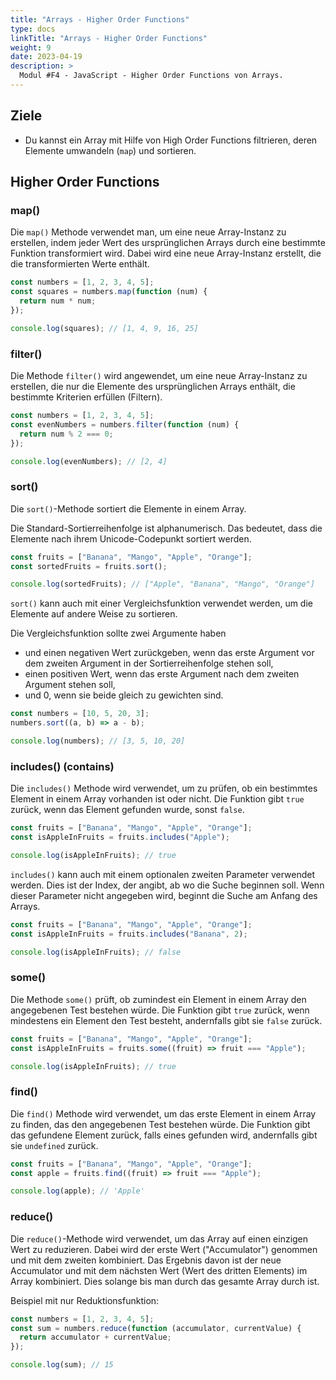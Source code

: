 ```yaml
---
title: "Arrays - Higher Order Functions"
type: docs
linkTitle: "Arrays - Higher Order Functions"
weight: 9
date: 2023-04-19
description: >
  Modul #F4 - JavaScript - Higher Order Functions von Arrays.
---
```


## Ziele

- Du kannst ein Array mit Hilfe von High Order Functions filtrieren, deren Elemente umwandeln (`map`) und sortieren.

## Higher Order Functions

### map()

Die `map()` Methode verwendet man, um eine neue Array-Instanz zu erstellen, indem jeder Wert des ursprünglichen Arrays durch eine bestimmte Funktion transformiert wird. Dabei wird eine neue Array-Instanz erstellt, die die transformierten Werte enthält.

```javascript
const numbers = [1, 2, 3, 4, 5];
const squares = numbers.map(function (num) {
  return num * num;
});

console.log(squares); // [1, 4, 9, 16, 25]
```

### filter()

Die Methode `filter()` wird angewendet, um eine neue Array-Instanz zu erstellen, die nur die Elemente des ursprünglichen Arrays enthält, die bestimmte Kriterien erfüllen (Filtern).

```javascript
const numbers = [1, 2, 3, 4, 5];
const evenNumbers = numbers.filter(function (num) {
  return num % 2 === 0;
});

console.log(evenNumbers); // [2, 4]
```

### sort()

Die `sort()`-Methode sortiert die Elemente in einem Array.

Die Standard-Sortierreihenfolge ist alphanumerisch. Das bedeutet, dass die Elemente nach ihrem Unicode-Codepunkt sortiert werden.

```javascript
const fruits = ["Banana", "Mango", "Apple", "Orange"];
const sortedFruits = fruits.sort();

console.log(sortedFruits); // ["Apple", "Banana", "Mango", "Orange"]
```

`sort()` kann auch mit einer Vergleichsfunktion verwendet werden, um die Elemente auf andere Weise zu sortieren.

Die Vergleichsfunktion sollte zwei Argumente haben

- und einen negativen Wert zurückgeben, wenn das erste Argument vor dem zweiten Argument in der Sortierreihenfolge stehen soll,
- einen positiven Wert, wenn das erste Argument nach dem zweiten Argument stehen soll,
- und 0, wenn sie beide gleich zu gewichten sind.

```javascript
const numbers = [10, 5, 20, 3];
numbers.sort((a, b) => a - b);

console.log(numbers); // [3, 5, 10, 20]
```

### includes() (contains)

Die `includes()` Methode wird verwendet, um zu prüfen, ob ein bestimmtes Element in einem Array vorhanden ist oder nicht. Die Funktion gibt `true` zurück, wenn das Element gefunden wurde, sonst `false`.

```javascript
const fruits = ["Banana", "Mango", "Apple", "Orange"];
const isAppleInFruits = fruits.includes("Apple");

console.log(isAppleInFruits); // true
```

`includes()` kann auch mit einem optionalen zweiten Parameter verwendet werden. Dies ist der Index, der angibt, ab wo die Suche beginnen soll. Wenn dieser Parameter nicht angegeben wird, beginnt die Suche am Anfang des Arrays.

```javascript
const fruits = ["Banana", "Mango", "Apple", "Orange"];
const isAppleInFruits = fruits.includes("Banana", 2);

console.log(isAppleInFruits); // false
```

### some()

Die Methode `some()` prüft, ob zumindest ein Element in einem Array den angegebenen Test bestehen würde. Die Funktion gibt `true` zurück, wenn mindestens ein Element den Test besteht, andernfalls gibt sie `false` zurück.

```javascript
const fruits = ["Banana", "Mango", "Apple", "Orange"];
const isAppleInFruits = fruits.some((fruit) => fruit === "Apple");

console.log(isAppleInFruits); // true
```

### find()

Die `find()` Methode wird verwendet, um das erste Element in einem Array zu finden, das den angegebenen Test bestehen würde. Die Funktion gibt das gefundene Element zurück, falls eines gefunden wird, andernfalls gibt sie `undefined` zurück.

```javascript
const fruits = ["Banana", "Mango", "Apple", "Orange"];
const apple = fruits.find((fruit) => fruit === "Apple");

console.log(apple); // 'Apple'
```

### reduce()

Die `reduce()`-Methode wird verwendet, um das Array auf einen einzigen Wert zu reduzieren. Dabei wird der erste Wert ("Accumulator") genommen und mit dem zweiten kombiniert. Das Ergebnis davon ist der neue Accumulator und mit dem nächsten Wert (Wert des dritten Elements) im Array kombiniert. Dies solange bis man durch das gesamte Array durch ist.

Beispiel mit nur Reduktionsfunktion:

```javascript
const numbers = [1, 2, 3, 4, 5];
const sum = numbers.reduce(function (accumulator, currentValue) {
  return accumulator + currentValue;
});

console.log(sum); // 15
```
